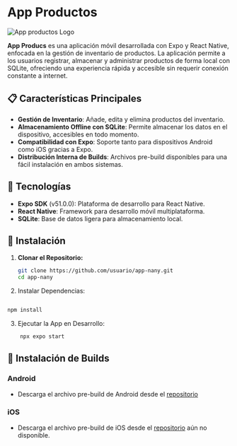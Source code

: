 # App Productos

![App productos Logo](https://yourimageurl.com/logo.png) <!-- Cambia este link a tu logo si tienes uno -->

**App Producs** es una aplicación móvil desarrollada con Expo y React Native, enfocada en la gestión de inventario de productos. La aplicación permite a los usuarios registrar, almacenar y administrar productos de forma local con SQLite, ofreciendo una experiencia rápida y accesible sin requerir conexión constante a internet.

## 📋 Características Principales

- **Gestión de Inventario**: Añade, edita y elimina productos del inventario.
- **Almacenamiento Offline con SQLite**: Permite almacenar los datos en el dispositivo, accesibles en todo momento.
- **Compatibilidad con Expo**: Soporte tanto para dispositivos Android como iOS gracias a Expo.
- **Distribución Interna de Builds**: Archivos pre-build disponibles para una fácil instalación en ambos sistemas.

## 🚀 Tecnologías

- **Expo SDK** (v51.0.0): Plataforma de desarrollo para React Native.
- **React Native**: Framework para desarrollo móvil multiplataforma.
- **SQLite**: Base de datos ligera para almacenamiento local.

## 📲 Instalación

1. **Clonar el Repositorio:**
   ```bash
   git clone https://github.com/usuario/app-nany.git
   cd app-nany
   ```
2. Instalar Dependencias:

```bash

npm install
```

3. Ejecutar la App en Desarrollo:

```bash
    npx expo start
```
## 📱 Instalación de Builds

### Android
- Descarga el archivo pre-build de Android desde el [repositorio](https://expo.dev/accounts/gabykap/projects/app-nany/builds/5dd4a81d-f17a-469c-94ea-46a89d7c1361
) 

### iOS
- Descarga el archivo pre-build de iOS desde el [repositorio](https://github.com/gabykap29/app_productos/tree/main/ios) aún no disponible.
